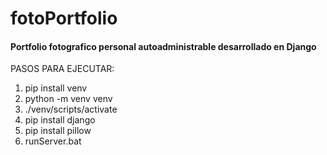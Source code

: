 <h1>fotoPortfolio</h1>
<h4>Portfolio fotografico personal autoadministrable desarrollado en Django</h4>

PASOS PARA EJECUTAR:
<ol>
  <li> pip install venv </li>
  <li> python -m venv venv</li>
  <li> ./venv/scripts/activate</li>
  <li> pip install django</li>
  <li> pip install pillow</li>
  <li> runServer.bat</li>
</ol>
